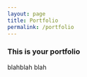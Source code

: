 ```yaml
---
layout: page
title: Portfolio
permalink: /portfolio
---
```


### This is your portfolio

blahblah blah
